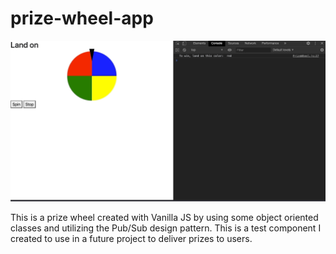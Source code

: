 # prize-wheel-app

![](prize_wheel.gif)

This is a prize wheel created with Vanilla JS by using some object oriented classes and utilizing the Pub/Sub design pattern. This is a test component I created to use in a future project to deliver prizes to users.
